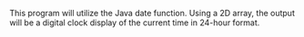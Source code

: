 This program will utilize the Java date function. Using a 2D array, the output will be a digital clock display of the current time in 24-hour format.
